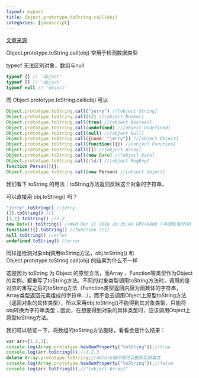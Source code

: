 ```yaml
---
layout: mypost
title: Object.prototype.toString.call(obj)
categories: [javascript]
---
```


[文章来源](https://www.cnblogs.com/youhong/p/6209054.html)

Object.prototype.toString.call(obj) 常用于检测数据类型

typeof 无法区别对象，数组与null
```js
typeof {} // 'object'
typeof [] // 'object'
typeof null // 'object'
```

而 Object.prototype.toString.call(obj) 可以
```js
Object.prototype.toString.call("jerry") //[object String]
Object.prototype.toString.call(12) //[object Number]
Object.prototype.toString.call(true) //[object Boolean]
Object.prototype.toString.call(undefined) //[object Undefined]
Object.prototype.toString.call(null) //[object Null]
Object.prototype.toString.call({name: "jerry"}) //[object Object]
Object.prototype.toString.call(function(){}) //[object Function]
Object.prototype.toString.call([]) //[object Array]
Object.prototype.toString.call(new Date) //[object Date]
Object.prototype.toString.call(/\d/) //[object RegExp]
function Person(){};
Object.prototype.toString.call(new Person) //[object Object]
```

我们看下 toString 的用法：toString方法返回反映这个对象的字符串。

可以直接用 obj.toString() 吗？
```js
"jerry".toString() //jerry
(1).toString() //1
[1,2].toString() //1,2
new Date().toString() //Wed Dec 21 2016 20:35:48 GMT+0800 (中国标准时间)
function(){}.toString() //function (){}
null.toString() //error
undefined.toString() //error
```

同样是检测对象obj调用toString方法，obj.toString() 和 Object.prototype.toString.call(obj) 的结果为什么不一样

这是因为 toString 为 Object 的原型方法，而Array 、Function等类型作为Object的实例，都重写了toString方法。不同的对象类型调用toString方法时，调用的是对应的重写之后的toString方法（Function类型返回内容为函数体的字符串，Array类型返回元素组成的字符串...），而不会去调用Object上原型toString方法（返回对象的具体类型），所以采用obj.toString()不能得到其对象类型，只能将obj转换为字符串类型；因此，在想要得到对象的具体类型时，应该调用Object上原型toString方法。

我们可以验证一下，将数组的toString方法删除，看看会是什么结果：
```js
var arr=[1,2,3];
console.log(Array.prototype.hasOwnProperty("toString"));//true
console.log(arr.toString());//1,2,3
delete Array.prototype.toString;//delete操作符可以删除实例属性
console.log(Array.prototype.hasOwnProperty("toString"));//false
console.log(arr.toString());//"[object Array]"
```
